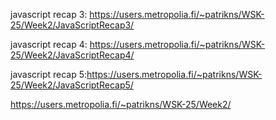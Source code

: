 javascript recap 3: https://users.metropolia.fi/~patrikns/WSK-25/Week2/JavaScriptRecap3/

javascript recap 4: https://users.metropolia.fi/~patrikns/WSK-25/Week2/JavaScriptRecap4/

javascript recap 5:https://users.metropolia.fi/~patrikns/WSK-25/Week2/JavaScriptRecap5/

https://users.metropolia.fi/~patrikns/WSK-25/Week2/
